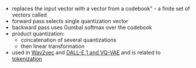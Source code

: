 - replaces the input vector with a vector from a codebook" - a finite set of vectors called 
- forward pass selects single quantization vector
- backward pass uses Gumbal softmax over the codebook
- product quantization:
  - concatenation of several quantizations
  - then linear transformation
- used in [Wav2vec](/ml/Wav2vec2-Semi-and-Unsupervised-Speech-Recognition#quantization) and [DALL-E 1 and VQ-VAE](/ml/openai-dall-e-2-and-dall-e-1) and is related to [tokenization](/ml/Tokenization-in-Machine-Learning-Explained)
